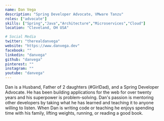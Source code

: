 ```yaml
---
name: Dan Vega
description: "Spring Developer Advocate, VMware Tanzu"
roles: ["advocate"]
skills: ["Spring","Java","Architecture","Microservices","Cloud"]
location: "Cleveland, OH USA"

# Social Media
twitter: "therealdanvega"
website: "https://www.danvega.dev"
facebook: ""
linkedin: "danvega"
github: "danvega"
pinterest: ""
instagram: ""
youtube: "danvega"
---
```


Dan is a Husband, Father of 2 daughters (#GirlDad), and a Spring Developer Advocate. He has been building applications for the web for over twenty years and his superpower is problem-solving. Dan's passion is mentoring other developers by taking what he has learned and teaching it to anyone willing to listen. When Dan is writing code or teaching he enjoys spending time with his family, lifting weights, running, or reading a good book.

<!--more-->
